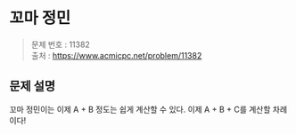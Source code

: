 # 꼬마 정민

> 문제 번호 : 11382  
> 출처 : https://www.acmicpc.net/problem/11382

## 문제 설명

<p>꼬마 정민이는 이제 A + B 정도는 쉽게 계산할 수 있다. 이제 A + B + C를 계산할 차례이다!</p>

